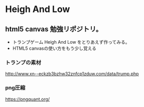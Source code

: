 # Heigh And Low
## html5 canvas 勉強リポジトリ。
- トランプゲーム Heigh And Low をとりあえず作ってみる。
- HTML5 canvasの使い方をもう少し覚える

### トランプの素材
http://www.xn--eckzb3bzhw32znfcp1zduw.com/data/trump.php

### png圧縮
https://pngquant.org/
